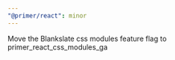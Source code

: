 ```yaml
---
"@primer/react": minor
---
```


Move the Blankslate css modules feature flag to primer_react_css_modules_ga
